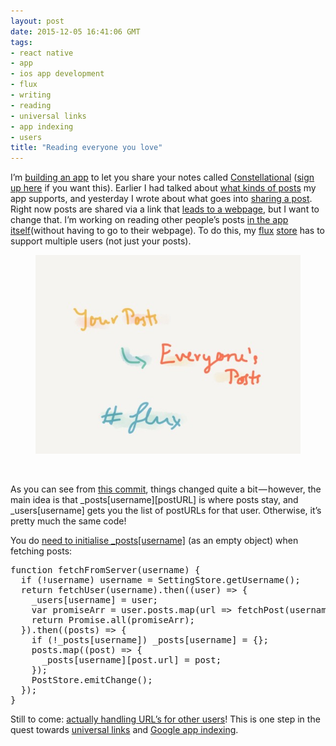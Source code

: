 ```yaml
---
layout: post
date: 2015-12-05 16:41:06 GMT
tags:
- react native
- app
- ios app development
- flux
- writing
- reading
- universal links
- app indexing
- users
title: "Reading everyone you love"
---
```

<p>I’m <a href="http://github.com/constellational">building an app</a> to let you share your notes called <a href="http://constellational.com/">Constellational</a> (<a href="http://eepurl.com/bHN6Mf">sign up here</a> if you want this). Earlier I had talked about <a href="https://medium.com/@arpith/drafts-unpublished-edits-and-posts-b55fc5f1ead#.r7cunm9kg">what kinds of posts</a> my app supports, and yesterday I wrote about what goes into <a href="https://medium.com/@arpith/sharing-a-post-520659ff3857#.5i6pfn9tr">sharing a post</a>. Right now posts are shared via a link that <a href="https://medium.com/@arpith/displaying-your-webpage-4dd545fc92f9#.ylewv46kb">leads to a webpage</a>, but I want to change that. I’m working on reading other people’s posts <a href="https://github.com/constellational/iOS/issues/51">in the app itself</a>(without having to go to their webpage). To do this, my <a href="https://facebook.github.io/flux/">flux</a> <a href="https://facebook.github.io/flux/docs/overview.html#stores">store</a> has to support multiple users (not just your posts).</p><figure class="tmblr-full" data-orig-height="600" data-orig-width="800"><img src="/images/b1fac6d5264605d08b79468078b00c2bfd85e0a30abe87385949b6d9498ba39d.jpg" data-orig-height="600" data-orig-width="800"></figure><p><br></p><p>As you can see from <a href="https://github.com/constellational/iOS/commit/7186c9d24e93a7c95d0fda574d0278b6e5da2ec6">this commit</a>, things changed quite a bit — however, the main idea is that _posts[username][postURL] is where posts stay, and _users[username] gets you the list of postURLs for that user. Otherwise, it’s pretty much the same code!</p><p>You do <a href="https://github.com/constellational/iOS/commit/9bdabb35fc06a7417cb4584591eabe80df832c32">need to initialise _posts[username]</a> (as an empty object) when fetching posts:</p><pre>function fetchFromServer(username) {<br> &nbsp;if (!username) username = SettingStore.getUsername();<br> &nbsp;return fetchUser(username).then((user) =&gt; {<br> &nbsp; &nbsp;_users[username] = user;<br> &nbsp; &nbsp;var promiseArr = user.posts.map(url =&gt; fetchPost(username, url));<br> &nbsp; &nbsp;return Promise.all(promiseArr);<br> &nbsp;}).then((posts) =&gt; {<br> &nbsp; &nbsp;if (!_posts[username]) _posts[username] = {};<br> &nbsp; &nbsp;posts.map((post) =&gt; {<br> &nbsp; &nbsp; &nbsp;_posts[username][post.url] = post;<br> &nbsp; &nbsp;});<br> &nbsp; &nbsp;PostStore.emitChange();<br> &nbsp;});<br>}</pre><p>Still to come: <a href="https://github.com/constellational/iOS/issues/51">actually handling URL’s for other users</a>! This is one step in the quest towards <a href="https://medium.com/@arpith/your-baby-s-first-word-will-be-json-bf341f690327#.wd2l4u4eq">universal links</a> and <a href="https://github.com/constellational/iOS/issues/28">Google app indexing</a>.</p>